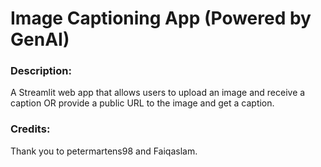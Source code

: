 # Image Captioning App (Powered by GenAI)

### Description:

A Streamlit web app that allows users to upload an image and receive a caption OR provide a public URL to the image and get a caption.

### Credits:

Thank you to petermartens98 and Faiqaslam.
